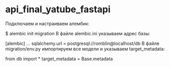 # api_final_yatube_fastapi

Подключаем и настраиваем алембик:

$ alembic init migration
В файле alembic.ini указываем адрес базы:

[alembic]
...
sqlalchemy.url = postgresql://romblin@localhost/db
В файле migration/env.py импортируем все модели и указываем target_metadata:

from db import *
target_metadata = Base.metadata